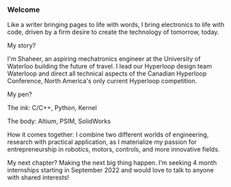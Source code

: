 ### Welcome
Like a writer bringing pages to life with words, I bring electronics to life with code, driven by a firm desire to create the technology of tomorrow, today.

My story?

I'm Shaheer, an aspiring mechatronics engineer at the University of Waterloo building the future of travel. I lead our Hyperloop design team Waterloop and direct all technical aspects of the Canadian Hyperloop Conference, North America's only current Hyperloop competition.

My pen?

The ink: C/C++, Python, Kernel

The body: Altium, PSIM, SolidWorks

How it comes together: I combine two different worlds of engineering, research with practical application, as I materialize my passion for entrepreneurship in robotics, motors, controls, and more innovative fields.

My next chapter?
Making the next big thing happen. I’m seeking 4 month internships starting in September 2022 and would love to talk to anyone with shared interests!

<!--
**ShaheerRana/ShaheerRana** is a ✨ _special_ ✨ repository because its `README.md` (this file) appears on your GitHub profile.

Here are some ideas to get you started:

- 🔭 I’m currently working on ...
- 🌱 I’m currently learning ...
- 👯 I’m looking to collaborate on ...
- 🤔 I’m looking for help with ...
- 💬 Ask me about ...
- 📫 How to reach me: ...
- 😄 Pronouns: ...
- ⚡ Fun fact: ...
-->
